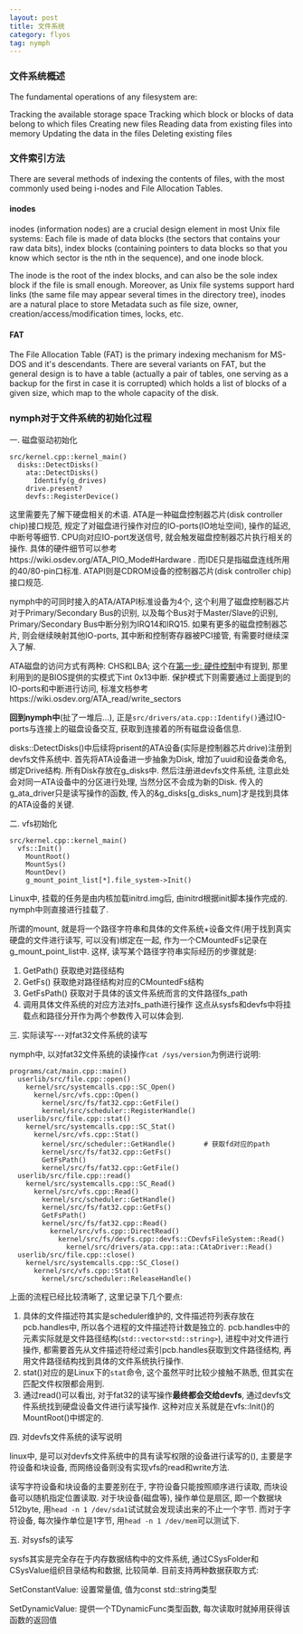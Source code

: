 ```yaml
---
layout: post
title: 文件系统
category: flyos
tag: nymph
---
```




### 文件系统概述

The fundamental operations of any filesystem are:

Tracking the available storage space
Tracking which block or blocks of data belong to which files
Creating new files
Reading data from existing files into memory
Updating the data in the files
Deleting existing files

### 文件索引方法
There are several methods of indexing the contents of files, with the most commonly used being i-nodes and File Allocation Tables.

#### inodes
inodes (information nodes) are a crucial design element in most Unix file systems: Each file is made of data blocks (the sectors that contains your raw data bits), index blocks (containing pointers to data blocks so that you know which sector is the nth in the sequence), and one inode block.

The inode is the root of the index blocks, and can also be the sole index block if the file is small enough. Moreover, as Unix file systems support hard links (the same file may appear several times in the directory tree), inodes are a natural place to store Metadata such as file size, owner, creation/access/modification times, locks, etc.

#### FAT
The File Allocation Table (FAT) is the primary indexing mechanism for MS-DOS and it's descendants. There are several variants on FAT, but the general design is to have a table (actually a pair of tables, one serving as a backup for the first in case it is corrupted) which holds a list of blocks of a given size, which map to the whole capacity of the disk.



### nymph对于文件系统的初始化过程

一. 磁盘驱动初始化

```
src/kernel.cpp::kernel_main()
  disks::DetectDisks()
    ata::DetectDisks()
      Identify(g_drives)
    drive.present?
    devfs::RegisterDevice()
```

这里需要先了解下硬盘相关的术语. ATA是一种磁盘控制器芯片(disk controller chip)接口规范, 规定了对磁盘进行操作对应的IO-ports(IO地址空间), 操作的延迟, 中断号等细节. CPU向对应IO-port发送信号, 就会触发磁盘控制器芯片执行相关的操作. 具体的硬件细节可以参考https://wiki.osdev.org/ATA_PIO_Mode#Hardware . 而IDE只是指磁盘连线所用的40/80-pin口标准. ATAPI则是CDROM设备的控制器芯片(disk controller chip)接口规范.

nymph中的可同时接入的ATA/ATAPI标准设备为4个, 这个利用了磁盘控制器芯片对于Primary/Secondary Bus的识别, 以及每个Bus对于Master/Slave的识别, Primary/Secondary Bus中断分别为IRQ14和IRQ15. 如果有更多的磁盘控制器芯片, 则会继续映射其他IO-ports, 其中断和控制寄存器被PCI接管, 有需要时继续深入了解.

ATA磁盘的访问方式有两种: CHS和LBA; 这个在[第一步: 硬件控制]()中有提到, 那里利用到的是BIOS提供的实模式下int 0x13中断. 保护模式下则需要通过上面提到的IO-ports和中断进行访问, 标准文档参考https://wiki.osdev.org/ATA_read/write_sectors

**回到nymph中**(扯了一堆后...), 正是`src/drivers/ata.cpp::Identify()`通过IO-ports与连接上的磁盘设备交互, 获取到连接着的所有磁盘设备信息. 

disks::DetectDisks()中后续将prisent的ATA设备(实际是控制器芯片drive)注册到devfs文件系统中. 首先将ATA设备进一步抽象为Disk, 增加了uuid和设备类命名, 绑定Drive结构. 所有Disk存放在g_disks中. 然后注册进devfs文件系统, 注意此处会对同一ATA设备中的分区进行处理, 当然分区不会成为新的Disk. 传入的g_ata_driver只是读写操作的函数, 传入的&g_disks[g_disks_num]才是找到具体的ATA设备的关键.

二. vfs初始化

```
src/kernel.cpp::kernel_main()
  vfs::Init()
    MountRoot()
    MountSys()
    MountDev()
    g_mount_point_list[*].file_system->Init()
```

Linux中, 挂载的任务是由内核加载initrd.img后, 由initrd根据init脚本操作完成的. nymph中则直接进行挂载了. 

所谓的mount, 就是将一个路径字符串和具体的文件系统+设备文件(用于找到真实硬盘的文件进行读写, 可以没有)绑定在一起, 作为一个CMountedFs记录在g_mount_point_list中. 这样, 读写某个路径字符串实际经历的步骤就是:

1. GetPath() 获取绝对路径结构
2. GetFs() 获取绝对路径结构对应的CMountedFs结构
3. GetFsPath() 获取对于具体的该文件系统而言的文件路径fs_path
4. 调用具体文件系统的对应方法对fs_path进行操作
   这点从sysfs和devfs中将挂载点和路径分开作为两个参数传入可以体会到.

三. 实际读写---对fat32文件系统的读写

nymph中, 以对fat32文件系统的读操作`cat /sys/version`为例进行说明:

```
programs/cat/main.cpp::main()
  userlib/src/file.cpp::open()
    kernel/src/systemcalls.cpp::SC_Open()
      kernel/src/vfs.cpp::Open()
        kernel/src/fs/fat32.cpp::GetFile()
        kernel/src/scheduler::RegisterHandle()
  userlib/src/file.cpp::stat()
    kernel/src/systemcalls.cpp::SC_Stat()
      kernel/src/vfs.cpp::Stat()
        kernel/src/scheduler::GetHandle()		# 获取fd对应的path
        kernel/src/fs/fat32.cpp::GetFs()
        GetFsPath()
        kernel/src/fs/fat32.cpp::GetFile()
  userlib/src/file.cpp::read()
    kernel/src/systemcalls.cpp::SC_Read()
      kernel/src/vfs.cpp::Read()
        kernel/src/scheduler::GetHandle()
        kernel/src/fs/fat32.cpp::GetFs()
        GetFsPath()
        kernel/src/fs/fat32.cpp::Read()
          kernel/src/vfs.cpp::DirectRead()
            kernel/src/fs/devfs.cpp::devfs::CDevfsFileSystem::Read()
              kernel/src/drivers/ata.cpp::ata::CAtaDriver::Read()
  userlib/src/file.cpp::close()
    kernel/src/systemcalls.cpp::SC_Close()
      kernel/src/vfs.cpp::Stat()
        kernel/src/scheduler::ReleaseHandle()
```

上面的流程已经比较清晰了, 这里记录下几个要点:

1. 具体的文件描述符其实是scheduler维护的, 文件描述符列表存放在pcb.handles中, 所以各个进程的文件描述符计数是独立的. pcb.handles中的元素实际就是文件路径结构(`std::vector<std::string>`), 进程中对文件进行操作, 都需要首先从文件描述符经过索引pcb.handles获取到文件路径结构, 再用文件路径结构找到具体的文件系统执行操作.
2. stat()对应的是Linux下的`stat`命令, 这个虽然平时比较少接触不熟悉, 但其实在匹配文件权限都会用到.
3. 通过read()可以看出, 对于fat32的读写操作**最终都会交给devfs**, 通过devfs文件系统找到硬盘设备文件进行读写操作. 这种对应关系就是在vfs::Init()的MountRoot()中绑定的.

四. 对devfs文件系统的读写说明

linux中, 是可以对devfs文件系统中的具有读写权限的设备进行读写的(), 主要是字符设备和块设备, 而网络设备则没有实现vfs的read和write方法. 

读写字符设备和块设备的主要差别在于, 字符设备只能按照顺序进行读取, 而块设备可以随机指定位置读取. 对于块设备(磁盘等), 操作单位是扇区, 即一个数据块512byte, 用`head -n 1 /dev/sda1`试试就会发现读出来的不止一个字节. 而对于字符设备, 每次操作单位是1字节, 用`head -n 1 /dev/mem`可以测试下.

五. 对sysfs的读写

sysfs其实是完全存在于内存数据结构中的文件系统, 通过CSysFolder和CSysValue组织目录结构和数据, 比较简单. 目前支持两种数据获取方式:

SetConstantValue: 设置常量值, 值为const std::string类型

SetDynamicValue: 提供一个TDynamicFunc类型函数, 每次读取时就掉用获得该函数的返回值